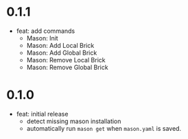 # 0.1.1

- feat: add commands
  - Mason: Init
  - Mason: Add Local Brick
  - Mason: Add Global Brick
  - Mason: Remove Local Brick
  - Mason: Remove Global Brick

# 0.1.0

- feat: initial release
  - detect missing mason installation
  - automatically run `mason get` when `mason.yaml` is saved.

